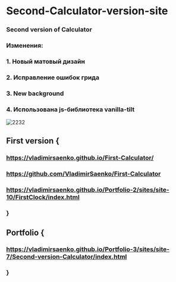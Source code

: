 # Second-Calculator-version-site
 
### Second version of Calculator

### Изменения:

### 1. Новый матовый дизайн

### 2. Исправление ошибок грида

### 3. New background

### 4. Использована js-библиотека vanilla-tilt

![2232](https://user-images.githubusercontent.com/56477695/118031128-d9fdde80-b36e-11eb-8670-fbbaf8924d49.png)

## First version {

### https://vladimirsaenko.github.io/First-Calculator/

### https://github.com/VladimirSaenko/First-Calculator

### https://vladimirsaenko.github.io/Portfolio-2/sites/site-10/FirstClock/index.html

### }

## Portfolio {

### https://vladimirsaenko.github.io/Portfolio-3/sites/site-7/Second-version-Calculator/index.html

### }
